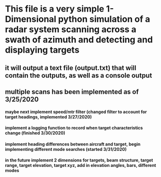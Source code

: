 # 	This file is a very simple 1-Dimensional python simulation of a radar system scanning across a swath of azimuth and detecting and displaying targets
##  	it will output a text file (output.txt) that will contain the outputs, as well as a console output
##		multiple scans has been implemented as of 3/25/2020

#### 	maybe next implement speed/mtr filter (changed filter to account for target headings, implemented 3/27/2020)
####	implement a logging function to record when target characteristics change (finished 3/30/2020)
####	implement heading differences between aircraft and target, begin implementing different mode searches (started 3/31/2020)

####	in the future implement 2 dimensions for targets, beam structure, target range, target elevation, target xyz, add in elevation angles, bars, different modes
